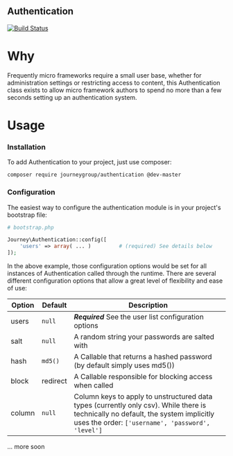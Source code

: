 Authentication
--------------

[![Build Status](https://travis-ci.org/journeygroup/authentication.svg?branch=master)](https://travis-ci.org/journeygroup/authentication)

# Why

Frequently micro frameworks require a small user base, whether for administration settings or restricting access to content, this Authentication class exists to allow micro framework authors to spend no more than a few seconds setting up an authentication system.

# Usage

### Installation

To add Authentication to your project, just use composer:

    composer require journeygroup/authentication @dev-master


### Configuration

The easiest way to configure the authentication module is in your project's bootstrap file:

```php
# bootstrap.php

Journey\Authentication::config([
    'users' => array( ... )         # (required) See details below
]);
```

In the above example, those configuration options would be set for all instances of Authentication called through the runtime. There are several different configuration options that allow a great level of flexibility and ease of use:

Option | Default            | Description
-------|--------------------|--------------------------------------------------------------------------
users  | `null`             | ***Required*** See the user list configuration options
salt   | `null`             | A random string your passwords are salted with
hash   | `md5()`            | A Callable that returns a hashed password (by default simply uses md5())
block  | redirect           | A Callable responsible for blocking access when called
column | `null`             | Column keys to apply to unstructured data types (currently only csv). While there is technically no default, the system implicitly uses the order: `['username', 'password', 'level']`

... more soon
